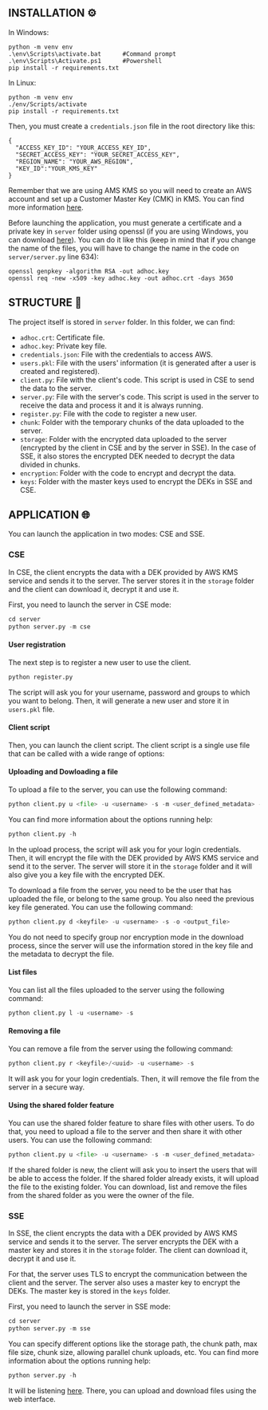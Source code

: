 ## INSTALLATION ⚙️

In Windows:
```
python -m venv env
.\env\Scripts\activate.bat      #Command prompt
.\env\Scripts\Activate.ps1      #Powershell
pip install -r requirements.txt
```

In Linux:
```
python -m venv env
./env/Scripts/activate
pip install -r requirements.txt
```

Then, you must create a `credentials.json` file in the root directory like this: 

```
{
  "ACCESS_KEY_ID": "YOUR_ACCESS_KEY_ID",
  "SECRET_ACCESS_KEY": "YOUR_SECRET_ACCESS_KEY",
  "REGION_NAME": "YOUR_AWS_REGION",
  "KEY_ID":"YOUR_KMS_KEY"
}
```

Remember that we are using AMS KMS so you will need to create an AWS account and set up a Customer Master Key (CMK) in KMS. You can find more information [here](https://docs.aws.amazon.com/kms/latest/developerguide/create-keys.html).

Before launching the application, you must generate a certificate and a private key in `server` folder using openssl (if you are using Windows, you can download [here](https://slproweb.com/download/Win64OpenSSL_Light-3_1_0.exe)). You can do it like this (keep in mind that if you change the name of the files, you will have to change the name in the code on `server/server.py` line 634):

```
openssl genpkey -algorithm RSA -out adhoc.key
openssl req -new -x509 -key adhoc.key -out adhoc.crt -days 3650
```
## STRUCTURE 📁

The project itself is stored in `server` folder. In this folder, we can find:
- `adhoc.crt`: Certificate file.
- `adhoc.key`: Private key file.
- `credentials.json`: File with the credentials to access AWS.
- `users.pkl`: File with the users' information (it is generated after a user is created and registered).
- `client.py`: File with the client's code. This script is used in CSE to send the data to the server.
- `server.py`: File with the server's code. This script is used in the server to receive the data and process it and it is always running.
- `register.py`: File with the code to register a new user.
- `chunk`: Folder with the temporary chunks of the data uploaded to the server.
- `storage`: Folder with the encrypted data uploaded to the server (encrypted by the client in CSE and by the server in SSE). In the case of SSE, it also stores the encrypted DEK needed to decrypt the data divided in chunks.
- `encryption`: Folder with the code to encrypt and decrypt the data.
- `keys`: Folder with the master keys used to encrypt the DEKs in SSE and CSE.

## APPLICATION 🌐

You can launch the application in two modes: CSE and SSE.

### CSE

In CSE, the client encrypts the data with a DEK provided by AWS KMS service and sends it to the server. The server stores it in the `storage` folder and the client can download it, decrypt it and use it.

First, you need to launch the server in CSE mode:

```python
cd server
python server.py -m cse
```

#### User registration
The next step is to register a new user to use the client.

```python
python register.py
```
The script will ask you for your username, password and groups to which you want to belong. Then, it will generate a new user and store it in `users.pkl` file.

#### Client script

Then, you can launch the client script. The client script is a single use file that can be called with a wide range of options:

#### Uploading and Dowloading a file

To upload a file to the server, you can use the following command:

```python
python client.py u <file> -u <username> -s -m <user_defined_metadata> -e <encryption_mode>
```

You can find more information about the options running help:

```python
python client.py -h
```
In the upload process, the script will ask you for your login credentials. Then, it will encrypt the file with the DEK provided by AWS KMS service and send it to the server. The server will store it in the `storage` folder and it will also give you a key file with the encrypted DEK.

To download a file from the server, you need to be the user that has uploaded the file, or belong to the same group. You also need the previous key file generated. You can use the following command:

```python
python client.py d <keyfile> -u <username> -s -o <output_file>
```	

You do not need to specify group nor encryption mode in the download process, since the server will use the information stored in the key file and the metadata to decrypt the file.

#### List files

You can list all the files uploaded to the server using the following command:

```python
python client.py l -u <username> -s
```

#### Removing a file

You can remove a file from the server using the following command:

```python
python client.py r <keyfile>/<uuid> -u <username> -s
```

It will ask you for your login credentials. Then, it will remove the file from the server in a secure way.

#### Using the shared folder feature

You can use the shared folder feature to share files with other users. To do that, you need to upload a file to the server and then share it with other users. You can use the following command:

```python
python client.py u <file> -u <username> -s -m <user_defined_metadata> -e <encryption_mode> -f <shared_folder>
```

If the shared folder is new, the client will ask you to insert the users that will be able to access the folder. If the shared folder already exists, it will upload the file to the existing folder. You can download, list and remove the files from the shared folder as you were the owner of the file.

### SSE

In SSE, the client encrypts the data with a DEK provided by AWS KMS service and sends it to the server. The server encrypts the DEK with a master key and stores it in the `storage` folder. The client can download it, decrypt it and use it.

For that, the server uses TLS to encrypt the communication between the client and the server. The server also uses a master key to encrypt the DEKs. The master key is stored in the `keys` folder.

First, you need to launch the server in SSE mode:

```python
cd server
python server.py -m sse
```

You can specify different options like the storage path, the chunk path, max file size, chunk size, allowing parallel chunk uploads, etc. You can find more information about the options running help:

```python
python server.py -h
```

It will be listening [here](https://localhost). There, you can upload and download files using the web interface.
